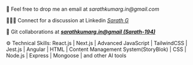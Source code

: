 <!DOCTYPE html>
<html lang="en">
<head>
  <meta charset="UTF-8">
  <meta http-equiv="X-UA-Compatible" content="IE=edge">
  <meta name="viewport" content="width=device-width, initial-scale=1.0">
</head>
<body> 
<!--   <p>
    👨🏻‍💻 Front-end Engineer at <a style="font-style:italic; font-weight-700";text-decoration: none;" target="_blank" href="https://www.codewalnut.com/">Codewalnut</a>
  </p> -->
  <p>
    💌 Feel free to drop me an email at <a style="font-style:italic;text-decoration: none;" target="_blank" href="mailto:sarathkumarg.in@gmail.com">sarathkumarg.in@gmail.com</a>
  </p>
  <p>
    👋🧑‍💼 Connect for a discussion at Linkedin <a style="font-style:italic; font-weight-700";text-decoration: none;" target="_blank" href="https://www.linkedin.com/in/sarath-g-sde/">Sarath G</a>
  </p>
  <p>
    🤝 Git collaborations at <a style="font-style:italic; font-weight:700";text-decoration: none;" href="#">sarathkumarg.in@gmail (Sarath-194)</a>
  </p>
  <p>
    ⚙️ Technical Skills: React.js | Next.js | Advanced JavaScript | TailwindCSS | Jest.js | Angular | HTML | Content Management System(StoryBlok) | CSS | Node.js | Express | Mongoose | and other AI tools
  </p>

</body>
</html>

</p>
  
